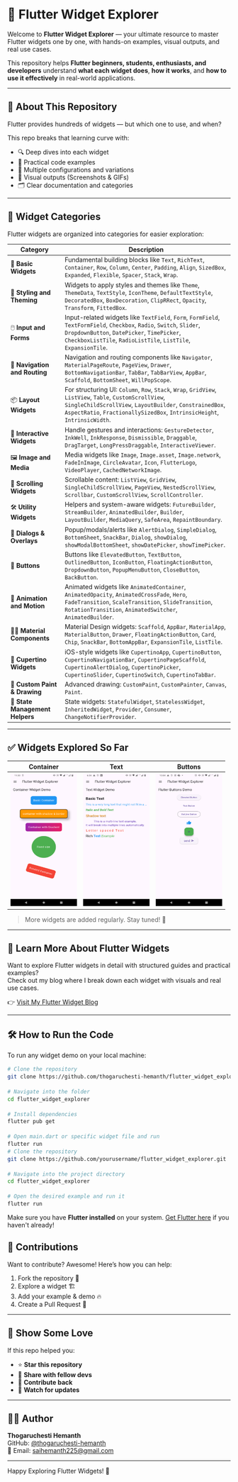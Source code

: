 # 📱 Flutter Widget Explorer

Welcome to **Flutter Widget Explorer** — your ultimate resource to master Flutter widgets one by one, with hands-on examples, visual outputs, and real use cases.

This repository helps **Flutter beginners, students, enthusiasts, and developers** understand **what each widget does**, **how it works**, and **how to use it effectively** in real-world applications.

---

## 📌 About This Repository

Flutter provides hundreds of widgets — but which one to use, and when?

This repo breaks that learning curve with:
- 🔍 Deep dives into each widget
- 🧪 Practical code examples
- 🧩 Multiple configurations and variations
- 📸 Visual outputs (Screenshots & GIFs)
- 🗂️ Clear documentation and categories

---

## 🧩 Widget Categories

Flutter widgets are organized into categories for easier exploration:

| Category                      | Description                                                                                                                                 |
|------------------------------|---------------------------------------------------------------------------------------------------------------------------------------------|
| 🧱 **Basic Widgets**           | Fundamental building blocks like `Text`, `RichText`, `Container`, `Row`, `Column`, `Center`, `Padding`, `Align`, `SizedBox`, `Expanded`, `Flexible`, `Spacer`, `Stack`, `Wrap`. |
| 🎨 **Styling and Theming**     | Widgets to apply styles and themes like `Theme`, `ThemeData`, `TextStyle`, `IconTheme`, `DefaultTextStyle`, `DecoratedBox`, `BoxDecoration`, `ClipRRect`, `Opacity`, `Transform`, `FittedBox`. |
| 🖱️ **Input and Forms**         | Input-related widgets like `TextField`, `Form`, `FormField`, `TextFormField`, `Checkbox`, `Radio`, `Switch`, `Slider`, `DropdownButton`, `DatePicker`, `TimePicker`, `CheckboxListTile`, `RadioListTile`, `ListTile`, `ExpansionTile`. |
| 🧭 **Navigation and Routing**  | Navigation and routing components like `Navigator`, `MaterialPageRoute`, `PageView`, `Drawer`, `BottomNavigationBar`, `TabBar`, `TabBarView`, `AppBar`, `Scaffold`, `BottomSheet`, `WillPopScope`. |
| 📦 **Layout Widgets**          | For structuring UI: `Column`, `Row`, `Stack`, `Wrap`, `GridView`, `ListView`, `Table`, `CustomScrollView`, `SingleChildScrollView`, `LayoutBuilder`, `ConstrainedBox`, `AspectRatio`, `FractionallySizedBox`, `IntrinsicHeight`, `IntrinsicWidth`. |
| 🧩 **Interactive Widgets**     | Handle gestures and interactions: `GestureDetector`, `InkWell`, `InkResponse`, `Dismissible`, `Draggable`, `DragTarget`, `LongPressDraggable`, `InteractiveViewer`. |
| 🖼️ **Image and Media**         | Media widgets like `Image`, `Image.asset`, `Image.network`, `FadeInImage`, `CircleAvatar`, `Icon`, `FlutterLogo`, `VideoPlayer`, `CachedNetworkImage`. |
| 📜 **Scrolling Widgets**       | Scrollable content: `ListView`, `GridView`, `SingleChildScrollView`, `PageView`, `NestedScrollView`, `Scrollbar`, `CustomScrollView`, `ScrollController`. |
| 🛠️ **Utility Widgets**         | Helpers and system-aware widgets: `FutureBuilder`, `StreamBuilder`, `AnimatedBuilder`, `Builder`, `LayoutBuilder`, `MediaQuery`, `SafeArea`, `RepaintBoundary`. |
| 💬 **Dialogs & Overlays**      | Popup/modals/alerts like `AlertDialog`, `SimpleDialog`, `BottomSheet`, `SnackBar`, `Dialog`, `showDialog`, `showModalBottomSheet`, `showDatePicker`, `showTimePicker`. |
| 🎯 **Buttons**                 | Buttons like `ElevatedButton`, `TextButton`, `OutlinedButton`, `IconButton`, `FloatingActionButton`, `DropdownButton`, `PopupMenuButton`, `CloseButton`, `BackButton`. |
| 🧪 **Animation and Motion**    | Animated widgets like `AnimatedContainer`, `AnimatedOpacity`, `AnimatedCrossFade`, `Hero`, `FadeTransition`, `ScaleTransition`, `SlideTransition`, `RotationTransition`, `AnimatedSwitcher`, `AnimatedBuilder`. |
| 🧑‍🎨 **Material Components**     | Material Design widgets: `Scaffold`, `AppBar`, `MaterialApp`, `MaterialButton`, `Drawer`, `FloatingActionButton`, `Card`, `Chip`, `SnackBar`, `BottomAppBar`, `ExpansionTile`, `ListTile`. |
| 🍏 **Cupertino Widgets**       | iOS-style widgets like `CupertinoApp`, `CupertinoButton`, `CupertinoNavigationBar`, `CupertinoPageScaffold`, `CupertinoAlertDialog`, `CupertinoPicker`, `CupertinoSlider`, `CupertinoSwitch`, `CupertinoTabBar`. |
| 🧩 **Custom Paint & Drawing**  | Advanced drawing: `CustomPaint`, `CustomPainter`, `Canvas`, `Paint`. |
| 🧪 **State Management Helpers**| State widgets: `StatefulWidget`, `StatelessWidget`, `InheritedWidget`, `Provider`, `Consumer`, `ChangeNotifierProvider`. |


---

## ✅ Widgets Explored So Far
|     Container      |    Text            |        Buttons     |
|--------------------|--------------------|--------------------|
| <div align="center"><img src="assets/outputs/container_widget_output.png" alt="Container Widget" width="150" height="300"></div> | <div align="center"><img src="assets/outputs/text_widget_output.png" alt="Text Widget" width="150" height="300"></div> | <div align="center"><img src="assets/outputs/types_of_buttons_output.png" alt="Buttons" width="150" height="300"></div> |
> More widgets are added regularly. Stay tuned! 🚀

---
## 📘 Learn More About Flutter Widgets

Want to explore Flutter widgets in detail with structured guides and practical examples?  
Check out my blog where I break down each widget with visuals and real use cases.

👉 [Visit My Flutter Widget Blog](https://yourflutterblog.blogspot.com)

---
## 🛠 How to Run the Code

To run any widget demo on your local machine:

```bash
# Clone the repository
git clone https://github.com/thogaruchesti-hemanth/flutter_widget_explorer.git

# Navigate into the folder
cd flutter_widget_explorer

# Install dependencies
flutter pub get

# Open main.dart or specific widget file and run
flutter run
# Clone the repository
git clone https://github.com/yourusername/flutter_widget_explorer.git

# Navigate into the project directory
cd flutter_widget_explorer

# Open the desired example and run it
flutter run
```

Make sure you have **Flutter installed** on your system. [Get Flutter here](https://flutter.dev/docs/get-started/install) if you haven't already!

## 🤝 Contributions
Want to contribute? Awesome! Here’s how you can help:
1. Fork the repository 🍴
2. Explore a widget 🏗️
3. Add your example & demo 🔥
4. Create a Pull Request 🚀

---

## 🌟 Show Some Love

If this repo helped you:

- ⭐ **Star this repository**
- 🔁 **Share with fellow devs**
- 🤝 **Contribute back**
- 🔔 **Watch for updates**

---

## 👨‍💻 Author

**Thogaruchesti Hemanth**  
GitHub: [@thogaruchesti-hemanth](https://github.com/thogaruchesti-hemanth)  
📧 Email: saihemanth225@gmail.com

---

Happy Exploring Flutter Widgets! 🚀
